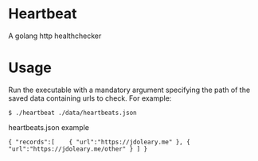# Heartbeat
A golang http healthchecker

# Usage
Run the executable with a mandatory argument specifying the path 
of the saved data containing urls to check.  For example:

`$ ./heartbeat ./data/heartbeats.json`

heartbeats.json example

`
{
    "records":[   
        {
            "url":"https://jdoleary.me"
        },
        {
            "url":"https://jdoleary.me/other"
        }
    ]
}
`